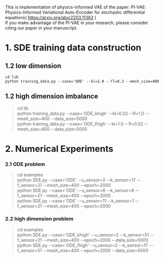 This is implementation of physics-informed VAE of the paper:
PI-VAE: Physics-Informed Variational Auto-Encoder for stochastic differential equations( https://arxiv.org/abs/2203.11363 ) \
If you make advantage of the PI-VAE in your research, please consider citing our paper in your manuscript.

# 1. SDE training data construction

## 1.2 low dimension
```
cd lib
python training_data.py --case='ODE' --kl=1.0 --fl=0.2 --mesh_size=400
```

## 1.2 high dimension imbalance
> cd lib \
> python training_data.py --case='ODE_khigh' --kl=0.02 --fl=1.0 --mesh_size=400 --data_size=5000 \
> python training_data.py --case='ODE_fhigh' --kl=1.0 --fl=0.02 --mesh_size=400 --data_size=5000



# 2. Numerical Experiments

### 2.1 ODE problem
> cd examples \
> python SDE.py --case='ODE' --u_sensor=2 --k_sensor=17 --f_sensor=21 --mesh_size=400 --epoch=2000 \
> python SDE.py --case='ODE' --u_sensor=6 --k_sensor=6 --f_sensor=21 --mesh_size=400 --epoch=2000 \
> python SDE.py --case='ODE' --u_sensor=11 --k_sensor=1 --f_sensor=21 --mesh_size=400 --epoch=2000

### 2.2 high dimension problem
> cd examples \
> python SDE.py --case='ODE_khigh' --u_sensor=2 --k_sensor=51 --f_sensor=21 --mesh_size=400 --epoch=2000 --data_size=5000 \
> python SDE.py --case='ODE_fhigh' --u_sensor=2 --k_sensor=17 --f_sensor=51 --mesh_size=400 --epoch=2000 --data_size=5000

